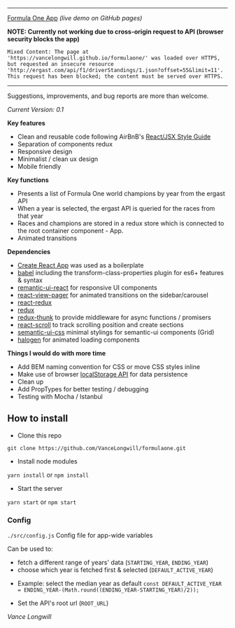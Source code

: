 
---

[Formula One App](https://vancelongwill.github.io/formulaone/) *(live demo on GitHub pages)*

**NOTE: Currently not working due to cross-origin request to API (browser security blocks the app)**

`Mixed Content: The page at 'https://vancelongwill.github.io/formulaone/' was loaded over HTTPS, but requested an insecure resource 'http://ergast.com/api/f1/driverStandings/1.json?offset=55&limit=11'. This request has been blocked; the content must be served over HTTPS.`

---

Suggestions, improvements, and bug reports are more than welcome. 

*Current Version: 0.1*


**Key features**

* Clean and reusable code following AirBnB's [React/JSX Style Guide](https://github.com/airbnb/javascript/tree/master/react)
* Separation of components redux
* Responsive design
* Minimalist / clean ux design
* Mobile friendly


**Key functions**

* Presents a list of Formula One world champions by year from the ergast API
* When a year is selected, the ergast API is queried for the races from that year
* Races and champions are stored in a redux store which is connected to the root container component - App.
* Animated transitions

**Dependencies**

* [Create React App](https://github.com/facebookincubator/create-react-app) was used as a boilerplate
* [babel](https://github.com/babel/babel) including the transform-class-properties plugin for es6+ features & syntax
* [remantic-ui-react](https://github.com/Semantic-Org/Semantic-UI-React) for responsive UI components
* [react-view-pager](https://github.com/souporserious/react-view-pager) for animated transitions on the sidebar/carousel
* [react-redux]()
* [redux]()
* [redux-thunk]() to provide middleware for async functions / promisers
* [react-scroll]() to track scrolling position and create sections
* [semantic-ui-css]() minimal stylings for semantic-ui components (Grid)
* [halogen]() for animated loading components


**Things I would do with more time**

* Add BEM naming convention for CSS or move CSS styles inline
* Make use of browser [localStorage API](https://developer.mozilla.org/en/docs/Web/API/Window/localStorage) for data persistence
* Clean up 
* Add PropTypes for better testing / debugging
* Testing with Mocha / Istanbul

## How to install

* Clone this repo

`git clone https://github.com/VanceLongwill/formulaone.git` 

* Install node modules

`yarn install` or `npm install`

* Start the server 

`yarn start` or `npm start`

### Config
`./src/config.js` 
Config file for app-wide variables

 Can be used to:
 
* fetch a different range of years' data (`STARTING_YEAR`, `ENDING_YEAR`)
* choose which year is fetched first & selected (`DEFAULT_ACTIVE_YEAR`)
 - Example: select the median year as default
`const DEFAULT_ACTIVE_YEAR = ENDING_YEAR-(Math.round((ENDING_YEAR-STARTING_YEAR)/2)); `


* Set the API's root url (`ROOT_URL`)



*Vance Longwill*